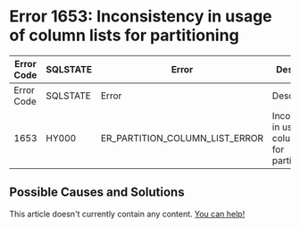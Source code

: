 
# Error 1653: Inconsistency in usage of column lists for partitioning


| Error Code | SQLSTATE | Error | Description |
| --- | --- | --- | --- |
| Error Code | SQLSTATE | Error | Description |
| 1653 | HY000 | ER_PARTITION_COLUMN_LIST_ERROR | Inconsistency in usage of column lists for partitioning |




## Possible Causes and Solutions


This article doesn't currently contain any content. [You can help!](/kb/en/writing-and-editing-knowledge-base-articles/)

